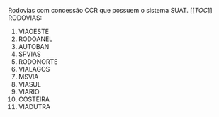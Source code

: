 Rodovias com concessão CCR que possuem o sistema SUAT.
[[_TOC_]]
RODOVIAS:
1. VIAOESTE 
1. RODOANEL 
1. AUTOBAN  
1. SPVIAS   
1. RODONORTE
1. VIALAGOS 
1. MSVIA    
1. VIASUL   
1. VIARIO   
1. COSTEIRA
1. VIADUTRA

